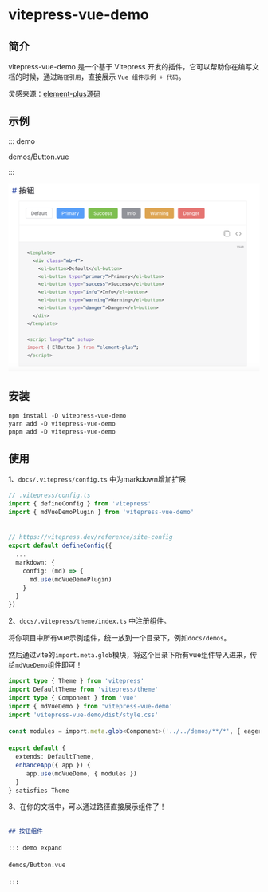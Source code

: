 # vitepress-vue-demo

## 简介

vitepress-vue-demo 是一个基于 Vitepress 开发的插件，它可以帮助你在编写文档的时候，通过`路径引用`，直接展示 `Vue 组件示例 + 代码`。

灵感来源：[element-plus源码](https://github.com/element-plus/element-plus/tree/dev/docs)


## 示例

::: demo

demos/Button.vue

:::


![demo](./image.png)

## 安装

```
npm install -D vitepress-vue-demo
yarn add -D vitepress-vue-demo
pnpm add -D vitepress-vue-demo
```

## 使用

1、`docs/.vitepress/config.ts` 中为markdown增加扩展

```ts
// .vitepress/config.ts
import { defineConfig } from 'vitepress'
import { mdVueDemoPlugin } from 'vitepress-vue-demo'


// https://vitepress.dev/reference/site-config
export default defineConfig({
  ...
  markdown: {
    config: (md) => {
      md.use(mdVueDemoPlugin)
    }
  }
})
```

2、`docs/.vitepress/theme/index.ts` 中注册组件。

将你项目中所有vue示例组件，统一放到一个目录下，例如`docs/demos`。

然后通过vite的`import.meta.glob`模块，将这个目录下所有vue组件导入进来，传给`mdVueDemo`组件即可！

```ts
import type { Theme } from 'vitepress'
import DefaultTheme from 'vitepress/theme'
import type { Component } from 'vue'
import { mdVueDemo } from 'vitepress-vue-demo'
import 'vitepress-vue-demo/dist/style.css'

const modules = import.meta.glob<Component>('../../demos/**/*', { eager: true, import: 'default' })

export default {
  extends: DefaultTheme,
  enhanceApp({ app }) {
     app.use(mdVueDemo, { modules })
  }
} satisfies Theme

```

3、在你的文档中，可以通过路径直接展示组件了！

```md

## 按钮组件

::: demo expand

demos/Button.vue

:::

```